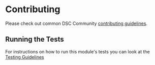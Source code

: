 # Contributing

Please check out common DSC Community [contributing guidelines](https://dsccommunity.org/guidelines/contributing).

## Running the Tests

For instructions on how to run this module's tests you can look at the [Testing Guidelines](https://dsccommunity.org/guidelines/testing-guidelines/#running-tests)
